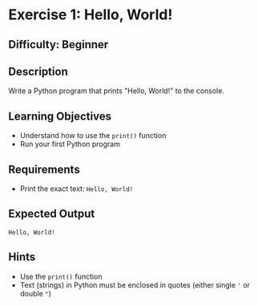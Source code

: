 # Exercise 1: Hello, World!

## Difficulty: Beginner

## Description
Write a Python program that prints "Hello, World!" to the console.

## Learning Objectives
- Understand how to use the `print()` function
- Run your first Python program

## Requirements
- Print the exact text: `Hello, World!`

## Expected Output
```
Hello, World!
```

## Hints
- Use the `print()` function
- Text (strings) in Python must be enclosed in quotes (either single `'` or double `"`)
